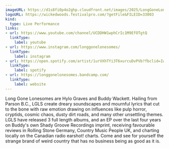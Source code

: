```yaml
---
imageURL: https://d1s8fi0p4o2ghp.cloudfront.net/images/2025/LongGoneLonesomes.jpg
logoURL: https://wickedwoods.festivalpro.com/?getFile&FILEID=33003
kind:
  type: Live Performance
links:
- url: https://www.youtube.com/channel/UCDDHW1wphCrIc1M9EfOTgtQ
  linkType:
    label: youtube
- url: https://www.instagram.com/longgonelonesomes/
  linkType:
    label: instagram
- url: https://open.spotify.com/artist/1urVXhTYi3T6xurcuDvPVb?fbclid=IwY2xjawJrqdNleHRuA2FlbQIxMAABHpOxMr2ox1rvEcLMLzuwdvJ1zVyFXWHg4SWsK6sa_uc8nhURoINg7BhI2foy_aem_C1TuAKDggL7KUQckdVzLqg
  linkType:
    label: spotify
- url: https://longgonelonesomes.bandcamp.com/
  linkType:
    label: website
---
```

Long Gone Lonesomes are Hylo Graves and Buddy Wackett. Hailing from Parson B.C., LGLS create dreary soundscapes and mournful lyrics that cut to the bone with raw emotion drawing on influences like pulp horror, cryptids, cosmic chaos, dusty dirt roads, and many other unsettling themes. 
LGLS have released 3 full length albums, and an EP over the last four years on Buddy's own Shady Groove Recordings imprint, receiving favourable reviews in Rolling Stone Germany, Country Music People UK, and charting locally on the Canadian radio earshot! charts.
Come and see for yourself the strange brand of weird country that has no business being as good as it is. 
